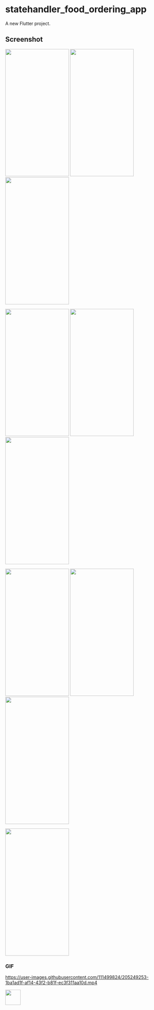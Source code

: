 # statehandler_food_ordering_app

A new Flutter project.

## Screenshot





<img src="https://user-images.githubusercontent.com/111499824/205237897-cea2380e-dc57-42c0-838d-53a3de0ee52f.jpg" alt="" data-canonical-src="https://gyazo.com/eb5c5741b6a9a16c692170a41a49c858.png" width="200" height="400" />  <img src="https://user-images.githubusercontent.com/111499824/205241900-7125c3c6-e08f-4a31-ac64-48e8748b6f7b.jpg" alt="" data-canonical-src="https://gyazo.com/eb5c5741b6a9a16c692170a41a49c858.png" width="200" height="400" />
<img src="https://user-images.githubusercontent.com/111499824/205242585-4038b440-30e5-48e2-a11b-7d17b17dec0f.jpg" alt="" data-canonical-src="https://gyazo.com/eb5c5741b6a9a16c692170a41a49c858.png" width="200" height="400" /> 


<img src="https://user-images.githubusercontent.com/111499824/205246435-56db987d-106a-4269-ab85-dedcb25f3a37.jpg" alt="" data-canonical-src="https://gyazo.com/eb5c5741b6a9a16c692170a41a49c858.png" width="200" height="400" />  <img src="https://user-images.githubusercontent.com/111499824/205242730-cb07036d-03d8-43e3-9073-47cd1fbc094d.jpg" alt="" data-canonical-src="https://gyazo.com/eb5c5741b6a9a16c692170a41a49c858.png" width="200" height="400" />
<img src="https://user-images.githubusercontent.com/111499824/205242780-b67a8c3a-5523-4f38-9f32-3c227d8cce62.jpg" alt="" data-canonical-src="https://gyazo.com/eb5c5741b6a9a16c692170a41a49c858.png" width="200" height="400" />


<img src="https://user-images.githubusercontent.com/111499824/205245702-364d2d55-ece4-4831-b1e0-ccb7b84026be.jpg" alt="" data-canonical-src="https://gyazo.com/eb5c5741b6a9a16c692170a41a49c858.png" width="200" height="400" />  <img src="https://user-images.githubusercontent.com/111499824/205245827-8dfcd582-e42a-4243-bb49-cb3bc9020583.jpg" alt="" data-canonical-src="https://gyazo.com/eb5c5741b6a9a16c692170a41a49c858.png" width="200" height="400" />
<img src="https://user-images.githubusercontent.com/111499824/205245865-8cf930f1-e5fc-477e-8141-5da21229f3dc.jpg" alt="" data-canonical-src="https://gyazo.com/eb5c5741b6a9a16c692170a41a49c858.png" width="200" height="400" />


<img src="https://user-images.githubusercontent.com/111499824/205245908-6c0904de-ea9d-45da-b0bf-4b6c608d09a8.jpg" alt="" data-canonical-src="https://gyazo.com/eb5c5741b6a9a16c692170a41a49c858.png" width="200" height="400" />



### GIF
https://user-images.githubusercontent.com/111499824/205249253-1ba1ad1f-af14-43f2-b81f-ec3f311aa10d.mp4


<img src="https://user-images.githubusercontent.com/111499824/205249253-1ba1ad1f-af14-43f2-b81f-ec3f311aa10d.mp4" width="48">





